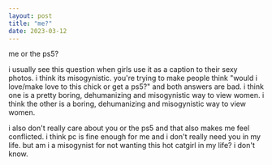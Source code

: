 ```yaml
---
layout: post
title: "me?"
date: 2023-03-12
---
```


me or the ps5?

i usually see this question when girls use it as a caption to their sexy photos. i think its misogynistic. you're trying to make people think "would i love/make love to this chick or get a ps5?" and both answers are bad. i think one is a pretty boring, dehumanizing and misogynistic way to view women. i think the other is a boring, dehumanizing and misogynistic way to view women.

i also don't really care about you or the ps5 and that also makes me feel conflicted. i think pc is fine enough for me and i don't really need you in my life. but am i a misogynist for not wanting this hot catgirl in my life? i don't know.
